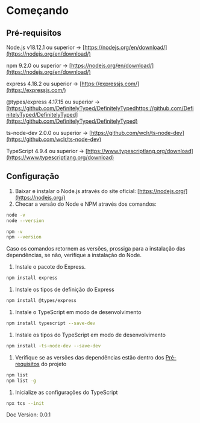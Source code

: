# Começando

## Pré-requisitos

Node.js v18.12.1 ou superior → [https://nodejs.org/en/download/](https://nodejs.org/en/download/)

npm 9.2.0 ou superior → [https://nodejs.org/en/download/](https://nodejs.org/en/download/)

express 4.18.2 ou superior → [https://expressjs.com/](https://expressjs.com/)

@types/express 4.17.15 ou superior → [https://github.com/DefinitelyTyped/DefinitelyTypedhttps://github.com/DefinitelyTyped/DefinitelyTyped](https://github.com/DefinitelyTyped/DefinitelyTyped)

ts-node-dev 2.0.0 ou superior → [https://github.com/wclr/ts-node-dev](https://github.com/wclr/ts-node-dev)

TypeScript 4.9.4 ou superior → [https://www.typescriptlang.org/download](https://www.typescriptlang.org/download)

## Configuração

1. Baixar e instalar o Node.js através do site oficial: [https://nodejs.org/](https://nodejs.org/)
2. Checar a versão do Node e NPM através dos comandos: 

```bash
node -v
node --version

npm -v
npm --version
```

Caso os comandos retornem as versões, prossiga para a instalação das dependências, se não, verifique a instalação do Node.

1. Instale o pacote do Express.

```bash
npm install express
```

1. Instale os tipos de definição do Express

```bash
npm install @types/express
```

1. Instale o TypeScript em modo de desenvolvimento

```bash
npm install typescript --save-dev
```

1. Instale os tipos do TypeScript em modo de desenvolvimento

```bash
npm install -ts-node-dev --save-dev
```

1. Verifique se as versões das dependências estão dentro dos [Pré-requisitos](https://www.notion.so/Come-ando-622a93a0ce0b4ab2be37dc385b4cec20) do projeto

```bash
npm list
npm list -g
```

1. Inicialize as configurações do TypeScript

```bash
npx tcs --init
```

Doc Version: 0.0.1